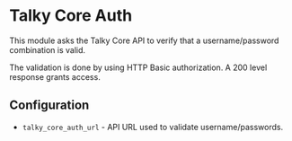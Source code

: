 # Talky Core Auth

This module asks the Talky Core API to verify that a username/password combination is valid.

The validation is done by using HTTP Basic authorization. A 200 level response grants access.


## Configuration

- `talky_core_auth_url` - API URL used to validate username/passwords.

